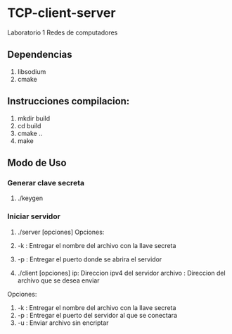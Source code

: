 # TCP-client-server
Laboratorio 1 Redes de computadores
## Dependencias
1. libsodium
2. cmake

## Instrucciones compilacion:
1. mkdir build 
2. cd build
3. cmake ..
4. make

## Modo de Uso

### Generar clave secreta
1. ./keygen
 
### Iniciar servidor
1. ./server \[opciones\]
  Opciones:
  1. -k : Entregar el nombre del archivo con la llave secreta
  2. -p : Entregar el puerto donde se abrira el servidor
  
2. ./client <ip> <archivo> \[opciones\]
  ip: Direccion ipv4 del servidor
  archivo : Direccion del archivo que se desea enviar
  
  Opciones:
  1. -k : Entregar el nombre del archivo con la llave secreta
  2. -p : Entregar el puerto del servidor al que se conectara
  3. -u : Enviar archivo sin encriptar
